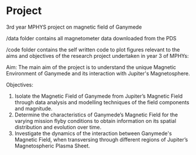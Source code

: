 # Project
3rd year MPHYS project on magnetic field of Ganymede

/data folder contains all magnetometer data downloaded from the PDS

/code folder contains the self written code to plot figures relevant to the aims and objectives of the research project undertaken in year 3 of MPHYs:

Aim:
The main aim of the project is to understand the unique Magnetic Environment of Ganymede and its interaction with Jupiter's Magnetosphere. 

Objectives:
1.	Isolate the Magnetic Field of Ganymede from Jupiter’s Magnetic Field through data analysis and modelling techniques of the field components and magnitude.
2.	Determine the characteristics of Ganymede’s Magnetic Field for the varying mission flyby conditions to obtain information on its spatial distribution and evolution over time.
3.	Investigate the dynamics of the interaction between Ganymede's Magnetic Field, when transversing through different regions of Jupiter’s Magnetospheric Plasma Sheet.
